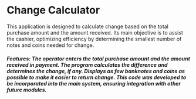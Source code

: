 # Change Calculator
This application is designed to calculate change based on the total purchase amount and the amount received. Its main objective is to assist the cashier, optimizing efficiency by determining the smallest number of notes and coins needed for change.

<h5> Features:
The operator enters the total purchase amount and the amount received in payment.
The program calculates the difference and determines the change, if any.
Displays as few banknotes and coins as possible to make it easier to return change.
This code was developed to be incorporated into the main system, ensuring integration with other future modules.
